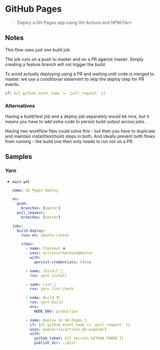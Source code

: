 # GitHub Pages
> Deploy a GH Pages app using GH Actions and NPM/Yarn


## Notes

This flow uses just one build job. 

The job runs on a push to master and on a PR against master. Simply creating a feature branch will not trigger the build.

To avoid actually deploying using a PR and waiting until code is merged to master, we use a conditional statement to skip the deploy step for PR events.

```yaml
if: ${{ github.event_name != 'pull_request' }}
```

### Alternatives

Having a build/test job and a deploy job separately would be nice, but it means you have to add extra code to persist build output across jobs.

Having two workflow files could solve this - but then you have to duplicate and maintain install/test/build steps in both. And ideally prevent both flows from running - the build one then only needs to run not on a PR.


## Samples

### Yarn

- `main.yml`
    ```yaml
    name: GH Pages Deploy

    on:
      push:
        branches: [master]
      pull_request:
        branches: [master]

    jobs:
      build-deploy:
        runs-on: ubuntu-latest

        steps:
          - name: Checkout 🛎️
            uses: actions/checkout@master
            with:
              persist-credentials: false

          - name: Install 🔧
            run: yarn install

          - name: Lint 🧐
            run: yarn lint:check

          - name: Build 🏗️
            run: yarn build
            env:
              NODE_ENV: production

          - name: Deploy to GH Pages 🚀
            if: ${{ github.event_name != 'pull_request' }}
            uses: peaceiris/actions-gh-pages@v3
            with:
              github_token: ${{ secrets.GITHUB_TOKEN }}
              publish_dir: ./dist
    ```
    
